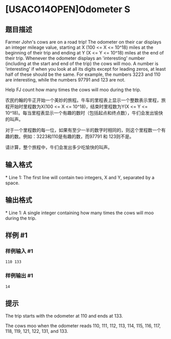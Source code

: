 # [USACO14OPEN]Odometer S

## 题目描述

Farmer John's cows are on a road trip!  The odometer on their car displays an integer mileage value, starting at X (100 <= X <= 10^18) miles at the beginning of their trip and ending at Y (X <= Y <= 10^18) miles at the end of their trip.  Whenever the odometer displays an 'interesting' number (including at the start and end of the trip) the cows will moo.  A number is 'interesting' if when you look at all its digits except for leading zeros, at least half of these should be the same.  For example, the numbers 3223 and 110 are interesting, while the numbers 97791 and 123 are not.

Help FJ count how many times the cows will moo during the trip.

农民约翰的牛正开始一个美妙的旅程。牛车的里程表上显示一个整数表示里程，旅程开始时里程数为X(100 <= X <= 10^18)，结束时里程数为Y(X <= Y <= 10^18)。每当里程表显示一个有趣的数时（包括起点和终点数），牛们会发出愉快的叫声。


对于一个里程数的每一位，如果有至少一半的数字时相同的，则这个里程数一个有趣的数。例如：3223和110是有趣的数，而97791 和 123则不是。


请计算，整个旅程中，牛们会发出多少吃愉快的叫声。


## 输入格式

\* Line 1: The first line will contain two integers, X and Y, separated by a space.


## 输出格式

\* Line 1: A single integer containing how many times the cows will moo during the trip.


## 样例 #1

### 样例输入 #1
```
110 133
```

### 样例输出 #1

```
14
```

## 提示

The trip starts with the odometer at 110 and ends at 133. 

The cows moo when the odometer reads 110, 111, 112, 113, 114, 115, 116, 117, 118, 119, 121, 122, 131, and 133. 


